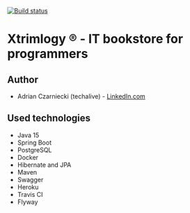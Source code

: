 [![Build status](https://travis-ci.com/techalive/xtrimlogy-pc-books.svg?branch=master)](http://travis-ci.com/techalive/xtrimlogy-pc-books)

# Xtrimlogy ® - IT bookstore for programmers



## Author
* Adrian Czarniecki (techalive) - [LinkedIn.com](https://linkedin.com/in/adrian-czarniecki)

## Used technologies
* Java 15
* Spring Boot
* PostgreSQL
* Docker
* Hibernate and JPA
* Maven
* Swagger
* Heroku
* Travis CI
* Flyway



